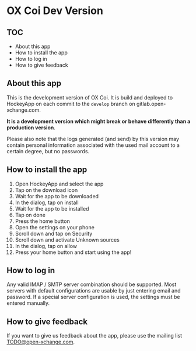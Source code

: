 # OX Coi Dev Version

## TOC

* About this app
* How to install the app
* How to log in
* How to give feedback

## About this app

This is the development version of OX Coi. It is build and deployed to HockeyApp on
each commit to the `develop` branch on gitlab.open-xchange.com.

**It is a development version which might break or
behave differently than a production version**.

Please also note that the logs generated (and send) by this version may contain
personal information associated with the used mail account to a certain degree,
but no passwords.

## How to install the app

1. Open HockeyApp and select the app
2. Tap on the download icon
3. Wait for the app to be downloaded
4. In the dialog, tap on install
5. Wait for the app to be installed
6. Tap on done
7. Press the home button
8. Open the settings on your phone
9. Scroll down and tap on Security
10. Scroll down and activate Unknown sources
11. In the dialog, tap on allow
12. Press your home button and start using the app!

## How to log in

Any valid IMAP / SMTP server combination should be supported. Most servers with default configurations are usable by just entering email and password.
If a special server configuration is used, the settings must be entered manually.

## How to give feedback

If you want to give us feedback about the app, please use the mailing list [TODO@open-xchange.com](mailto:TODO@open-xchange.com).
